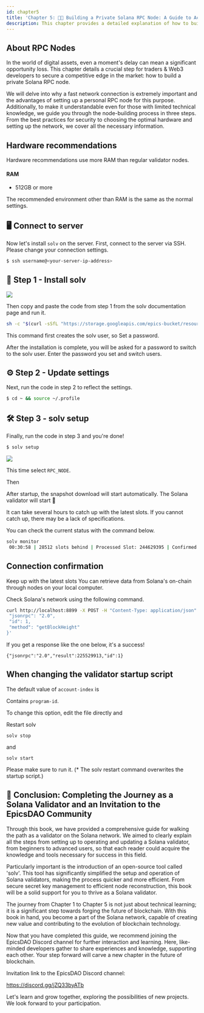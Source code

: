 ```yaml
---
id: chapter5
title: 'Chapter 5: 🚀✨ Building a Private Solana RPC Node: A Guide to Acquiring High-Speed Networks for Traders & Builders'
description: This chapter provides a detailed explanation of how to build a private Solana RPC node, a crucial step for traders & Web3 developers to secure a competitive edge in the market.
---
```


## About RPC Nodes

In the world of digital assets, even a moment's delay can mean a significant opportunity loss. This chapter details a crucial step for traders & Web3 developers to secure a competitive edge in the market: how to build a private Solana RPC node.

We will delve into why a fast network connection is extremely important and the advantages of setting up a personal RPC node for this purpose. Additionally, to make it understandable even for those with limited technical knowledge, we guide you through the node-building process in three steps. From the best practices for security to choosing the optimal hardware and setting up the network, we cover all the necessary information.

## Hardware recommendations

Hardware recommendations use more RAM than regular validator nodes.

#### RAM

- 512GB or more

The recommended environment other than RAM is the same as the normal settings.

## 🖥️ Connect to server

Now let's install `solv` on the server.
First, connect to the server via SSH.
Please change your connection settings.

```bash
$ ssh username@<your-server-ip-address>
```

## 🚀 Step 1 - Install solv

![](https://storage.googleapis.com/epics-bucket/solv/assets/solv-top-en.png)

Then copy and paste the code from step 1 from the solv documentation page and run it.

```bash
sh -c "$(curl -sSfL "https://storage.googleapis.com/epics-bucket/resource/solv/v3.3/install")"
```

This command first creates the solv user, so
Set a password.

After the installation is complete, you will be asked for a password to switch to the solv user.
Enter the password you set and switch users.

## ⚙️ Step 2 - Update settings

Next, run the code in step 2 to reflect the settings.

```bash
$ cd ~ && source ~/.profile
```

## 🛠️ Step 3 - solv setup

Finally, run the code in step 3 and you're done!

```bash
$ solv setup
```

![](https://storage.googleapis.com/zenn-user-upload/949db29fc401-20240131.png)

This time select `RPC_NODE`.

Then

After startup, the snapshot download will start automatically.
The Solana validator will start 🎊

It can take several hours to catch up with the latest slots.
If you cannot catch up, there may be a lack of specifications.

You can check the current status with the command below.

```bash
solv monitor
 00:30:58 | 28512 slots behind | Processed Slot: 244629395 | Confirmed Slot: 244629395 | Finalized
```

## Connection confirmation

Keep up with the latest slots
You can retrieve data from Solana's on-chain through nodes on your local computer.

Check Solana's network using the following command.

```bash
curl http://localhost:8899 -X POST -H "Content-Type: application/json" -d '{
 "jsonrpc": "2.0",
 "id": 1,
 "method": "getBlockHeight"
}'
```

If you get a response like the one below, it's a success!

```
{"jsonrpc":"2.0","result":225529913,"id":1}
```

## When changing the validator startup script

The default value of `account-index` is

Contains `program-id`.

To change this option, edit the file directly and

Restart solv

`solv stop`

and

`solv start`

Please make sure to run it.
(\* The solv restart command overwrites the startup script.)

## 🎉 Conclusion: Completing the Journey as a Solana Validator and an Invitation to the EpicsDAO Community

Through this book, we have provided a comprehensive guide for walking the path as a validator on the Solana network. We aimed to clearly explain all the steps from setting up to operating and updating a Solana validator, from beginners to advanced users, so that each reader could acquire the knowledge and tools necessary for success in this field.

Particularly important is the introduction of an open-source tool called 'solv'. This tool has significantly simplified the setup and operation of Solana validators, making the process quicker and more efficient. From secure secret key management to efficient node reconstruction, this book will be a solid support for you to thrive as a Solana validator.

The journey from Chapter 1 to Chapter 5 is not just about technical learning; it is a significant step towards forging the future of blockchain. With this book in hand, you become a part of the Solana network, capable of creating new value and contributing to the evolution of blockchain technology.

Now that you have completed this guide, we recommend joining the EpicsDAO Discord channel for further interaction and learning. Here, like-minded developers gather to share experiences and knowledge, supporting each other. Your step forward will carve a new chapter in the future of blockchain.

Invitation link to the EpicsDAO Discord channel:

https://discord.gg/jZQ33byATb

Let's learn and grow together, exploring the possibilities of new projects. We look forward to your participation.
